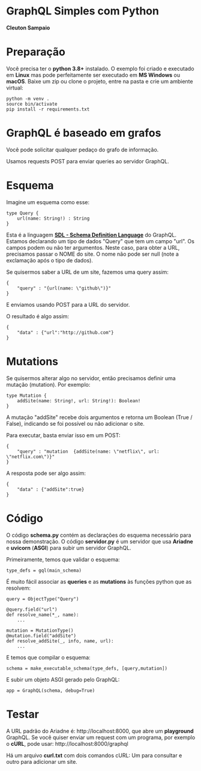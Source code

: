 # GraphQL Simples com Python

**Cleuton Sampaio**

# Preparação

Você precisa ter o **python 3.8+** instalado. O exemplo foi criado e executado em **Linux** mas pode perfeitamente ser executado em **MS Windows** ou **macOS**.
Baixe um zip ou clone o projeto, entre na pasta e crie um ambiente virtual: 

```
python -m venv .
source bin/activate
pip install -r requirements.txt
```
# GraphQL é baseado em grafos

Você pode solicitar qualquer pedaço do grafo de informação. 

Usamos requests POST para enviar queries ao servidor GraphQL. 

# Esquema

Imagine um esquema como esse: 

```
type Query {
    url(name: String!) : String
}
```

Esta é a linguagem [**SDL - Schema Definition Language**](https://graphql.org/learn/schema/) do GraphQL. Estamos declarando um tipo de dados "Query" que tem um campo "url". Os campos podem ou não ter argumentos. Neste caso, para obter a URL, precisamos passar o NOME do site. O nome não pode ser null (note a exclamação após o tipo de dados).

Se quisermos saber a URL de um site, fazemos uma query assim: 

```
{
    "query" : "{url(name: \"github\")}"
}
```
E enviamos usando POST para a URL do servidor. 

O resultado é algo assim: 

```
{ 
    "data" : {"url":"http://github.com"}
}
```

# Mutations

Se quisermos alterar algo no servidor, então precisamos definir uma mutação (mutation). Por exemplo: 

```
type Mutation {
    addSite(name: String!, url: String!): Boolean!
}
```

A mutação "addSite" recebe dois argumentos e retorna um Boolean (True / False), indicando se foi possível ou não adicionar o site. 

Para executar, basta enviar isso em um POST: 

```
{
    "query" : "mutation  {addSite(name: \"netflix\", url: \"netflix.com\")}"
}
```

A resposta pode ser algo assim: 

```
{
    "data" : {"addSite":true}
}
```

# Código

O código **schema.py** contém as declarações do esquema necessário para nossa demonstração. 
O código **servidor.py** é um servidor que usa **Ariadne** e **uvicorn** (**ASGI**) para subir um servidor GraphQL.

Primeiramente, temos que validar o esquema: 

```
type_defs = gql(main_schema)
```

É muito fácil associar as **queries** e as **mutations** às funções python que as resolvem: 

```
query = ObjectType("Query")

@query.field("url")
def resolve_name(*_, name):
    ...

mutation = MutationType()
@mutation.field("addSite")
def resolve_addSite(_, info, name, url):
    ...
```

E temos que compilar o esquema: 

```
schema = make_executable_schema(type_defs, [query,mutation])
```

E subir um objeto ASGI gerado pelo GraphQL: 

```
app = GraphQL(schema, debug=True)
```

# Testar

A URL padrão do Ariadne é: http://localhost:8000, que abre um **playground** GraphQL. Se você quiser enviar um request com um programa, por exemplo o **cURL**, pode usar: http://localhost:8000/graphql

Há um arquivo **curl.txt** com dois comandos cURL: Um para consultar e outro para adicionar um site. 

```
